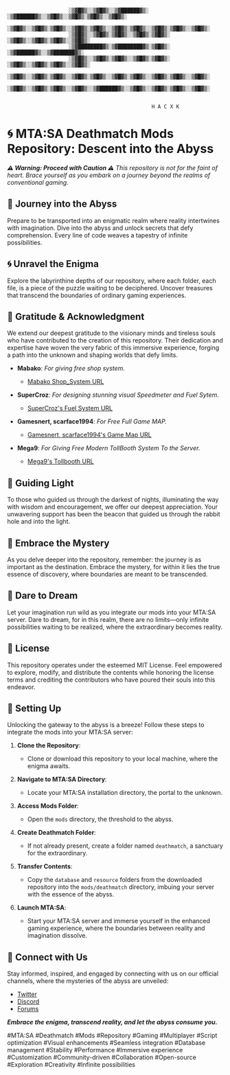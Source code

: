                         ░▒▓█▓▒░░▒▓█▓▒░░▒▓██████▓▒░ ░▒▓██████▓▒░░▒▓█▓▒░░▒▓█▓▒░▒▓█▓▒░░▒▓█▓▒░ 
                        ░▒▓█▓▒░░▒▓█▓▒░▒▓█▓▒░░▒▓█▓▒░▒▓█▓▒░░▒▓█▓▒░▒▓█▓▒░░▒▓█▓▒░▒▓█▓▒░░▒▓█▓▒░ 
                        ░▒▓█▓▒░░▒▓█▓▒░▒▓█▓▒░░▒▓█▓▒░▒▓█▓▒░      ░▒▓█▓▒░░▒▓█▓▒░▒▓█▓▒░░▒▓█▓▒░ 
                        ░▒▓████████▓▒░▒▓████████▓▒░▒▓█▓▒░       ░▒▓██████▓▒░░▒▓███████▓▒░  
                        ░▒▓█▓▒░░▒▓█▓▒░▒▓█▓▒░░▒▓█▓▒░▒▓█▓▒░      ░▒▓█▓▒░░▒▓█▓▒░▒▓█▓▒░░▒▓█▓▒░ 
                        ░▒▓█▓▒░░▒▓█▓▒░▒▓█▓▒░░▒▓█▓▒░▒▓█▓▒░░▒▓█▓▒░▒▓█▓▒░░▒▓█▓▒░▒▓█▓▒░░▒▓█▓▒░ 
                        ░▒▓█▓▒░░▒▓█▓▒░▒▓█▓▒░░▒▓█▓▒░░▒▓██████▓▒░░▒▓█▓▒░░▒▓█▓▒░▒▓█▓▒░░▒▓█▓▒░ 
                                                                   
                                                                   
                                                   H A C X K
# 🌀 MTA:SA Deathmatch Mods Repository: Descent into the Abyss

_**⚠️ Warning: Proceed with Caution ⚠️**_
_This repository is not for the faint of heart. Brace yourself as you embark on a journey beyond the realms of conventional gaming._

## 🌌 Journey into the Abyss

Prepare to be transported into an enigmatic realm where reality intertwines with imagination. Dive into the abyss and unlock secrets that defy comprehension. Every line of code weaves a tapestry of infinite possibilities.

## 🌀 Unravel the Enigma

Explore the labyrinthine depths of our repository, where each folder, each file, is a piece of the puzzle waiting to be deciphered. Uncover treasures that transcend the boundaries of ordinary gaming experiences.

## 🙏 Gratitude & Acknowledgment

We extend our deepest gratitude to the visionary minds and tireless souls who have contributed to the creation of this repository. Their dedication and expertise have woven the very fabric of this immersive experience, forging a path into the unknown and shaping worlds that defy limits.

- **Mabako**: _For giving free shop system._
  - [Mabako Shop_System URL](https://community.multitheftauto.com/index.php?p=resources&s=details&id=4)

- **SuperCroz**: _For designing stunning visual Speedmeter and Fuel Sytem._
  - [SuperCroz's Fuel System URL](https://community.multitheftauto.com/index.php?p=resources&s=details&id=9589)

- **Gamesnert, scarface1994**: _For Free Full Game MAP._
  - [Gamesnert, scarface1994's Game Map URL](https://community.multitheftauto.com/index.php?p=resources&s=details&id=381)

- **Mega9**: _For Giving Free Modern TollBooth System To the Server._
  - [Mega9's Tollbooth URL](https://community.multitheftauto.com/index.php?p=resources&s=details&id=5101)

## 🌟 Guiding Light

To those who guided us through the darkest of nights, illuminating the way with wisdom and encouragement, we offer our deepest appreciation. Your unwavering support has been the beacon that guided us through the rabbit hole and into the light.

## 🌌 Embrace the Mystery

As you delve deeper into the repository, remember: the journey is as important as the destination. Embrace the mystery, for within it lies the true essence of discovery, where boundaries are meant to be transcended.

## 🎩 Dare to Dream

Let your imagination run wild as you integrate our mods into your MTA:SA server. Dare to dream, for in this realm, there are no limits—only infinite possibilities waiting to be realized, where the extraordinary becomes reality.

## 📜 License

This repository operates under the esteemed MIT License. Feel empowered to explore, modify, and distribute the contents while honoring the license terms and crediting the contributors who have poured their souls into this endeavor.

## 🔧 Setting Up

Unlocking the gateway to the abyss is a breeze! Follow these steps to integrate the mods into your MTA:SA server:

1. **Clone the Repository**:
   - Clone or download this repository to your local machine, where the enigma awaits.

2. **Navigate to MTA:SA Directory**:
   - Locate your MTA:SA installation directory, the portal to the unknown.

3. **Access Mods Folder**:
   - Open the `mods` directory, the threshold to the abyss.

4. **Create Deathmatch Folder**:
   - If not already present, create a folder named `deathmatch`, a sanctuary for the extraordinary.

5. **Transfer Contents**:
   - Copy the `database` and `resource` folders from the downloaded repository into the `mods/deathmatch` directory, imbuing your server with the essence of the abyss.

6. **Launch MTA:SA**:
   - Start your MTA:SA server and immerse yourself in the enhanced gaming experience, where the boundaries between reality and imagination dissolve.

## 🔗 Connect with Us

Stay informed, inspired, and engaged by connecting with us on our official channels, where the mysteries of the abyss are unveiled:

- [Twitter](https://twitter.com/MTASAOfficial)
- [Discord](https://discord.com/MTASAOfficial)
- [Forums](https://forum.mtasa.com/)

_**Embrace the enigma, transcend reality, and let the abyss consume you.**_

#MTA:SA
#Deathmatch
#Mods
#Repository
#Gaming
#Multiplayer
#Script optimization
#Visual enhancements
#Seamless integration
#Database management
#Stability
#Performance
#Immersive experience
#Customization
#Community-driven
#Collaboration
#Open-source
#Exploration
#Creativity
#Infinite possibilities
